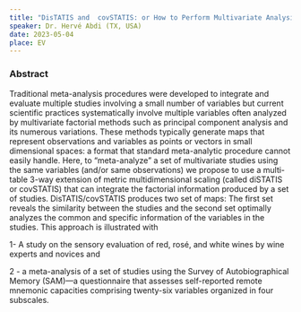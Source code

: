 ```yaml
---
title: "DisTATIS and  covSTATIS: or How to Perform Multivariate Analysis on Sets of Distance and Covariance Tables"
speaker: Dr. Hervé Abdi (TX, USA)
date: 2023-05-04
place: EV
---
```


### Abstract

Traditional meta-analysis procedures were developed to integrate and evaluate multiple studies involving a small number of variables but current scientific practices systematically involve multiple variables often analyzed by multivariate factorial methods such as principal component analysis and its numerous variations. These methods typically generate maps that represent observations and variables as points or vectors in small dimensional spaces: a format that standard meta-analytic procedure cannot easily handle. Here, to “meta-analyze” a set of multivariate studies using the same variables (and/or same observations) we propose to use a multi-table 3-way extension of metric multidimensional scaling (called diSTATIS or covSTATIS) that can integrate the factorial information produced by a set of studies. DisTATIS/covSTATIS produces two set of maps: The first set reveals the similarity between the studies and the second set optimally analyzes the common and specific information of the variables in the studies. This approach is illustrated with 

1- A study on the sensory evaluation of red, rosé, and white wines by wine experts and novices and 

2 - a meta-analysis of a set of studies using the Survey of Autobiographical Memory (SAM)—a questionnaire that assesses self-reported remote mnemonic capacities comprising twenty-six variables organized in four subscales. 